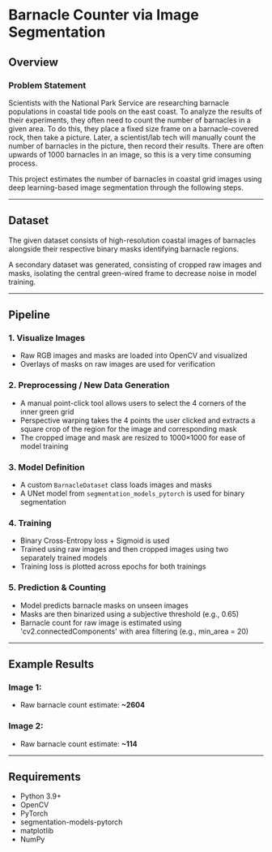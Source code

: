 # Barnacle Counter via Image Segmentation

## Overview
### Problem Statement
Scientists with the National Park Service are researching barnacle populations in coastal tide pools on the east coast. To analyze the results of their experiments, they often need to count the number of barnacles in a given area. To do this, they place a fixed size frame on a barnacle-covered rock, then take a picture. Later, a scientist/lab tech will manually count the number of barnacles in the picture, then record their results. There are often upwards of 1000 barnacles in an image, so this is a very time consuming process. 


This project estimates the number of barnacles in coastal grid images using deep learning-based image segmentation through the following steps.

---

## Dataset
The given dataset consists of high-resolution coastal images of barnacles alongside their respective binary masks identifying barnacle regions. 

A secondary dataset was generated, consisting of cropped raw images and masks, isolating the central green-wired frame to decrease noise in model training. 

---

## Pipeline

### 1. Visualize Images
- Raw RGB images and masks are loaded into OpenCV and visualized
- Overlays of masks on raw images are used for verification

### 2. Preprocessing / New Data Generation
- A manual point-click tool allows users to select the 4 corners of the inner green grid
- Perspective warping takes the 4 points the user clicked and extracts a square crop of the region for the image and corresponding mask
- The cropped image and mask are resized to 1000×1000 for ease of model training

### 3. Model Definition
- A custom `BarnacleDataset` class loads images and masks
- A UNet model from `segmentation_models_pytorch` is used for binary segmentation

### 4. Training
- Binary Cross-Entropy loss + Sigmoid is used
- Trained using raw images and then cropped images using two separately trained models 
- Training loss is plotted across epochs for both trainings

### 5. Prediction & Counting
- Model predicts barnacle masks on unseen images
- Masks are then binarized using a subjective threshold (e.g., 0.65)
- Barnacle count for raw image is estimated using 'cv2.connectedComponents' with area filtering (e.g., min_area = 20)

---

## Example Results

### Image 1:
- Raw barnacle count estimate: **~2604**

### Image 2:
- Raw barnacle count estimate: **~114**

---

## Requirements
- Python 3.9+
- OpenCV
- PyTorch
- segmentation-models-pytorch
- matplotlib
- NumPy
